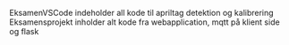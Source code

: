 EksamenVSCode indeholder all kode til apriltag detektion og kalibrering
Eksamensprojekt inholder alt kode fra webapplication, mqtt på klient side og flask
